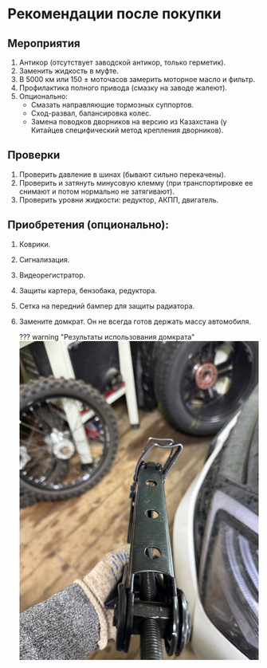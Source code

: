 # Рекомендации после покупки

## Мероприятия

1. Антикор (отсутствует заводской антикор, только герметик).
2. Заменить жидкость в муфте.
3. В 5000 км или 150 ± моточасов замерить моторное масло и фильтр.
4. Профилактика полного привода (смазку на заводе жалеют).
5. Опционально:
    - Смазать направляющие тормозных суппортов.
    - Сход-развал, балансировка колес.
    - Замена поводков дворников на версию из Казахстана (у Китайцев специфический метод крепления дворников).

## Проверки
1. Проверить давление в шинах (бывают сильно перекачены).
2. Проверить и затянуть минусовую клемму (при транспортировке ее снимают и потом нормально не затягивают).
3.  Проверить уровни жидкости: редуктор, АКПП, двигатель.

## Приобретения (опционально):
1. Коврики.
2. Сигнализация.
3. Видеорегистратор.
4. Защиты картера, бензобака, редуктора.
5. Сетка на передний бампер для защиты радиатора.
6. Замените домкрат. Он не всегда готов держать массу автомобиля.
    
    ??? warning "Результаты использования домкрата"
        ![Image title](../images/jack.jpg)


